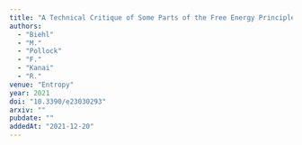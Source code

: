 ```yaml
---
title: "A Technical Critique of Some Parts of the Free Energy Principle"
authors:
  - "Biehl"
  - "M."
  - "Pollock"
  - "F."
  - "Kanai"
  - "R."
venue: "Entropy"
year: 2021
doi: "10.3390/e23030293"
arxiv: ""
pubdate: ""
addedAt: "2021-12-20"
---
```

